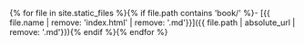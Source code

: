 {% for file in site.static_files %}{% if file.path contains 'book/' %}- [{{ file.name | remove: 'index.html' | remove: '.md'}}]({{ file.path | absolute_url | remove: '.md'}}){% endif %}{% endfor %}